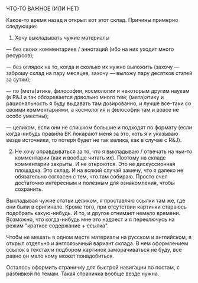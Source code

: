 ЧТО-ТО ВАЖНОЕ (ИЛИ НЕТ)

Какое-то время назад я открыл вот этот склад. Причины примерно следующие:

1. Хочу выкладывать чужие материалы

— без своих комментариев / аннотаций (ибо на них уходит много ресурсов);

— без оглядок на то, когда и сколько их нужно выложить (захочу — заброшу склад на пару месяцев, захочу — выложу пару десятков статей за сутки);

 — по (мета)этике, философии, космологии и некоторым другим наукам (в R&J и так обозревается довольно много тем; (мета)этику и рациональность я буду выдавать там дозированно, и лучше все-таки со своими комментариями, а космология и философия там и вовсе не особо уместны);

 — целиком, если они не слишком большие и подходят по формату (если когда-нибудь правила ВК покарают меня за это, хоть я и указываю везде источники, то потеря будет не так велика, как в случае с R&J).

2. Не хочу оправдываться за то, что я выкладываю / отвечать на чьи-то комментарии (как и вообще читать их). Поэтому на складе комментарии закрыты. И не откроются. Это не дискуссионная площадка. Это склад. И на всякий случай замечу, что я далеко не обязательно согласен с тем, что там собираю. Просто счел достаточно интересным и полезным для ознакомления, чтобы сохранить.

Выкладывая чужие статьи целиком, я проставляю ссылки там же, где они были в оригинале. Кроме того, при отсутствии картинки стараюсь подобрать какую-нибудь. И то, и другое отнимает немало времени. Возможно, что когда-нибудь мне это надоест и я переключусь на режим "краткое содержание + ссылка".

Чтобы не мешать в одном месте материалы на русском и английском, я открыл отдельно и англоязычный вариант склада. В нем оформлением ссылок в текстах и подбором картинок заморачиваться не буду, все равно он мало кому может понадобиться.

Осталось оформить страничку для быстрой навигации по постам, с разбивкой по темам. Такая страничка вообще везде нужна.